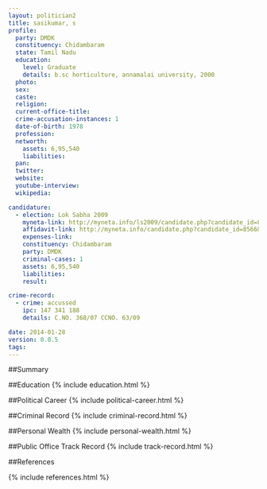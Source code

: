 ```yaml
---
layout: politician2
title: sasikumar, s
profile: 
  party: DMDK
  constituency: Chidambaram
  state: Tamil Nadu
  education: 
    level: Graduate
    details: b.sc horticulture, annamalai university, 2000
  photo: 
  sex: 
  caste: 
  religion: 
  current-office-title: 
  crime-accusation-instances: 1
  date-of-birth: 1978
  profession: 
  networth: 
    assets: 6,95,540
    liabilities: 
  pan: 
  twitter: 
  website: 
  youtube-interview: 
  wikipedia: 

candidature: 
  - election: Lok Sabha 2009
    myneta-link: http://myneta.info/ls2009/candidate.php?candidate_id=8566
    affidavit-link: http://myneta.info/candidate.php?candidate_id=8566&scan=original
    expenses-link: 
    constituency: Chidambaram 
    party: DMDK
    criminal-cases: 1
    assets: 6,95,540
    liabilities: 
    result:  

crime-record: 
  - crime: accussed
    ipc: 147 341 188
    details: C.NO. 368/07 CCNO. 63/09 

date: 2014-01-28
version: 0.0.5
tags: 
---
```

##Summary


##Education
{% include education.html %}


##Political Career
{% include political-career.html %}


##Criminal Record
{% include criminal-record.html %}


##Personal Wealth
{% include personal-wealth.html %}


##Public Office Track Record
{% include track-record.html %}


##References


{% include references.html %}